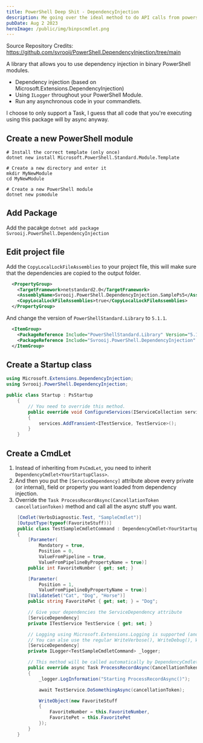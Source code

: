 ```yaml
---
title: PowerShell Deep Shit - DependencyInjection
description: Me going over the ideal method to do API calls from powershell functions with effective EH and catching the correct response codes.
pubDate: Aug 2 2023
heroImage: /public/img/binpscmdlet.png
---
```


Source Repository Credits: https://github.com/svrooij/PowerShell.DependencyInjection/tree/main

A library that allows you to use dependency injection in binary PowerShell modules.

- Dependency injection (based on Microsoft.Extensions.DependencyInjection)
- Using `ILogger` throughout your PowerShell Module.
- Run any asynchronous code in your commandlets.

I choose to only support a Task, I guess that all code that you're executing using this package will by async anyway.

## Create a new PowerShell module

```shell
# Install the correct template (only once)
dotnet new install Microsoft.PowerShell.Standard.Module.Template

# Create a new directory and enter it
mkdir MyNewModule
cd MyNewModule

# Create a new PowerShell module
dotnet new psmodule
```

## Add Package

Add the pacakge `dotnet add package Svrooij.PowerShell.DependencyInjection`

## Edit project file

Add the `CopyLocalLockFileAssemblies` to your project file, this will make sure that the dependencies are copied to the output folder.

```xml
  <PropertyGroup>
    <TargetFramework>netstandard2.0</TargetFramework>
    <AssemblyName>Svrooij.PowerShell.DependencyInjection.SamplePs5</AssemblyName>
    <CopyLocalLockFileAssemblies>true</CopyLocalLockFileAssemblies>
  </PropertyGroup>
```

And change the version of `PowerShellStandard.Library` to `5.1.1`.

```xml
  <ItemGroup>
    <PackageReference Include="PowerShellStandard.Library" Version="5.1.1" />
    <PackageReference Include="Svrooij.PowerShell.DependencyInjection" Version="1.0.1" />
  </ItemGroup>
```

## Create a Startup class

```csharp
using Microsoft.Extensions.DependencyInjection;
using Svrooij.PowerShell.DependencyInjection;

public class Startup : PsStartup
    {
        // You need to override this method.
        public override void ConfigureServices(IServiceCollection services)
        {
            services.AddTransient<ITestService, TestService>();
        }
    }
```

## Create a CmdLet

1. Instead of inheriting from `PsCmdLet`, you need to inherit `DependencyCmdlet<YourStartupClass>`.
2. And then you put the `[ServiceDependency]` attribute above every private (or internal), field or property you want loaded from dependency injection.
3. Override the `Task ProcessRecordAsync(CancellationToken cancellationToken)` method and call all the async stuff you want.

```csharp
    [Cmdlet(VerbsDiagnostic.Test, "SampleCmdlet")]
    [OutputType(typeof(FavoriteStuff))]
    public class TestSampleCmdletCommand : DependencyCmdlet<YourStartupClass>
    {
        [Parameter(
            Mandatory = true,
            Position = 0,
            ValueFromPipeline = true,
            ValueFromPipelineByPropertyName = true)]
        public int FavoriteNumber { get; set; }

        [Parameter(
            Position = 1,
            ValueFromPipelineByPropertyName = true)]
        [ValidateSet("Cat", "Dog", "Horse")]
        public string FavoritePet { get; set; } = "Dog";

        // Give your dependencies the ServiceDependency attribute
        [ServiceDependency]
        private ITestService TestService { get; set; }

        // Logging using Microsoft.Extensions.Logging is supported (and configured automatically)
        // You can alse use the regular WriteVerbose(), WriteDebug(), WriteInformation(), WriteWarning() and WriteError() methods
        [ServiceDependency]
        private ILogger<TestSampleCmdletCommand> _logger;

        // This method will be called automatically by DependencyCmdlet which is called by ProcessRecord()
        public override async Task ProcessRecordAsync(CancellationToken cancellationToken)
        {
            _logger.LogInformation("Starting ProcessRecordAsync()");

            await TestService.DoSomethingAsync(cancellationToken);

            WriteObject(new FavoriteStuff
            {
                FavoriteNumber = this.FavoriteNumber,
                FavoritePet = this.FavoritePet
            });
        }
    }
```
